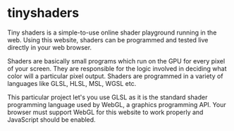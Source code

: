 # tinyshaders

Tiny shaders is a simple-to-use online shader playground running in the web. Using this website, shaders can be programmed and tested live directly in your web browser.  

Shaders are basically small programs which run on the GPU for every pixel of your screen. They are responsible for the logic involved in deciding what color will a particular pixel output. Shaders are programmed in a variety of languages like GLSL, HLSL, MSL, WGSL etc.  

This particular project let's you use GLSL as it is the standard shader programming language used by WebGL, a graphics programming API. Your browser must support WebGL for this website to work properly and JavaScript should be enabled.


